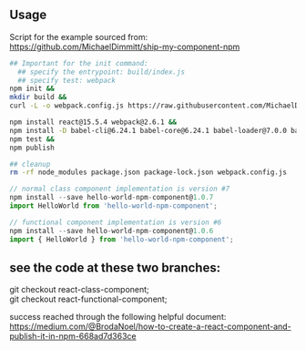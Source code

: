 ## Usage 

Script for the example sourced from: 
https://github.com/MichaelDimmitt/ship-my-component-npm
```bash
## Important for the init command: 
  ## specify the entrypoint: build/index.js  
  ## specify test: webpack 
npm init &&
mkdir build &&
curl -L -o webpack.config.js https://raw.githubusercontent.com/MichaelDimmitt/ship-my-component-npm/master/webpack.config.js &&

npm install react@15.5.4 webpack@2.6.1 && 
npm install -D babel-cli@6.24.1 babel-core@6.24.1 babel-loader@7.0.0 babel-plugin-transform-object-rest-spread@6.23.0 babel-plugin-transform-react-jsx@6.24.1 babel-preset-env@1.5.1 &&
npm test &&
npm publish

## cleanup
rm -rf node_modules package.json package-lock.json webpack.config.js 
```

```javascript
// normal class component implementation is version #7
npm install --save hello-world-npm-component@1.0.7
import HelloWorld from 'hello-world-npm-component';

// functional component implementation is version #6
npm install --save hello-world-npm-component@1.0.6
import { HelloWorld } from 'hello-world-npm-component';
```

## see the code at these two branches:
git checkout react-class-component;
<br/>git checkout react-functional-component;

success reached through the following helpful document:
<br/>https://medium.com/@BrodaNoel/how-to-create-a-react-component-and-publish-it-in-npm-668ad7d363ce
